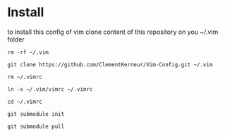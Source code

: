 # Install

to install this config of vim clone content of this repository on you ~/.vim folder

```
rm -rf ~/.vim
```

```
git clone https://github.com/ClementKerneur/Vim-Config.git ~/.vim
```

```
rm ~/.vimrc
```

```
ln -s ~/.vim/vimrc ~/.vimrc
```

```
cd ~/.vimrc
```

```
git submodule init
```

```
git submodule pull
```
